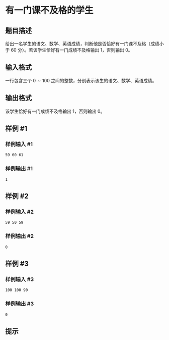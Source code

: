 # 有一门课不及格的学生

## 题目描述

给出一名学生的语文、数学、英语成绩，判断他是否恰好有一门课不及格（成绩小于 $60$ 分）。若该学生恰好有一门成绩不及格输出 $1$，否则输出 $0$。

## 输入格式

一行包含三个 $0 \sim 100$ 之间的整数，分别表示该生的语文、数学、英语成绩。

## 输出格式

该学生恰好有一门成绩不及格输出 $1$，否则输出 $0$。

## 样例 #1

### 样例输入 #1
```
59 60 61
```

### 样例输出 #1

```
1
```

## 样例 #2

### 样例输入 #2
```
59 50 59
```

### 样例输出 #2

```
0
```

## 样例 #3

### 样例输入 #3
```
100 100 90
```

### 样例输出 #3

```
0
```

## 提示



